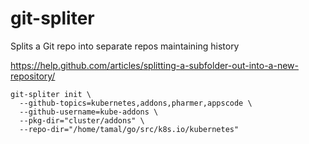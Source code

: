 # git-spliter
Splits a Git repo into separate repos maintaining history

https://help.github.com/articles/splitting-a-subfolder-out-into-a-new-repository/

```
git-spliter init \
  --github-topics=kubernetes,addons,pharmer,appscode \
  --github-username=kube-addons \
  --pkg-dir="cluster/addons" \
  --repo-dir="/home/tamal/go/src/k8s.io/kubernetes"
```
